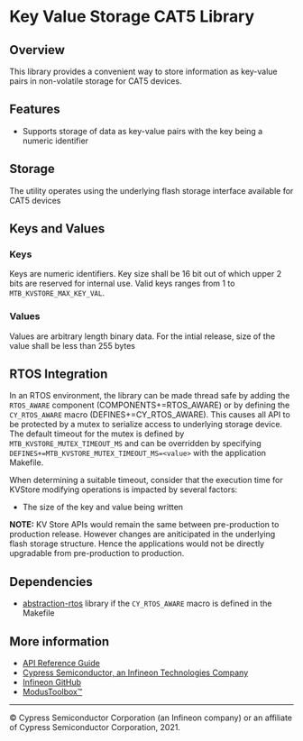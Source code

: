 # Key Value Storage CAT5 Library

## Overview
This library provides a convenient way to store information as key-value pairs in non-volatile storage for CAT5 devices.

## Features
* Supports storage of data as key-value pairs with the key being a numeric identifier

## Storage
The utility operates using the underlying flash storage interface available for CAT5 devices

## Keys and Values
### Keys
Keys are numeric identifiers. Key size shall be 16 bit out of which upper 2 bits are reserved for internal use.
Valid keys ranges from 1 to `MTB_KVSTORE_MAX_KEY_VAL`.

### Values
Values are arbitrary length binary data. For the intial release, size of the value shall be less than
255 bytes

## RTOS Integration
In an RTOS environment, the library can be made thread safe by adding the `RTOS_AWARE` component
(COMPONENTS+=RTOS_AWARE) or by defining the `CY_RTOS_AWARE` macro (DEFINES+=CY_RTOS_AWARE). This
causes all API to be protected by a mutex to serialize access to underlying storage device.
The default timeout for the mutex is defined by `MTB_KVSTORE_MUTEX_TIMEOUT_MS` and can be
overridden by specifying `DEFINES+=MTB_KVSTORE_MUTEX_TIMEOUT_MS=<value>` with the application Makefile.

When determining a suitable timeout, consider that the execution time for KVStore modifying operations
is impacted by several factors:
* The size of the key and value being written

**NOTE:**
KV Store APIs would remain the same between pre-production to production release. However changes 
are aniticipated in the  underlying flash storage structure. Hence the applications would not be directly
upgradable from pre-production to production.

## Dependencies
* [abstraction-rtos](https://github.com/infineon/abstraction-rtos) library if the `CY_RTOS_AWARE`
macro is defined in the Makefile

## More information
* [API Reference Guide](https://infineon.github.io/kv-store-cat5/html/modules.html)
* [Cypress Semiconductor, an Infineon Technologies Company](http://www.cypress.com)
* [Infineon GitHub](https://github.com/infineon)
* [ModusToolbox™](https://www.cypress.com/products/modustoolbox-software-environment)

---
© Cypress Semiconductor Corporation (an Infineon company) or an affiliate of Cypress Semiconductor Corporation, 2021.
